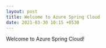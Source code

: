 ```yaml
---
layout: post
title: Welcome to Azure Spring Cloud
date: 2021-03-30 10:15 +0530
---
```


Welcome to Azure Spring Cloud!
